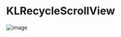 # KLRecycleScrollView

![image](https://github.com/karosLi/KLRecycleScrollView/blob/master/Demo.gif)
